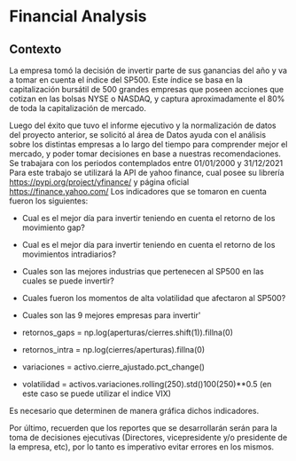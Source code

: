 # Financial Analysis

## Contexto
La empresa tomó la decisión de invertir parte de sus ganancias del año y va a tomar en cuenta el índice del SP500.
Este índice se basa en la capitalización bursátil de 500 grandes empresas que poseen acciones que cotizan en las bolsas NYSE o NASDAQ, y captura aproximadamente el 80% de toda la capitalización de mercado.

Luego del éxito que tuvo el informe ejecutivo y la normalización de datos del proyecto anterior, se solicitó al área de Datos ayuda con el análisis sobre los distintas empresas a lo largo del tiempo para comprender mejor el mercado, y poder tomar decisiones en base a nuestras recomendaciones.
Se trabajara con los periodos contemplados entre 01/01/2000 y 31/12/2021
Para este trabajo se utilizará la API de yahoo finance, cual posee su librería https://pypi.org/project/yfinance/ y página oficial https://finance.yahoo.com/
Los indicadores que se tomaron en cuenta fueron los siguientes:

- Cual es el mejor día para invertir teniendo en cuenta el retorno de los movimiento gap?
- Cual es el mejor día para invertir teniendo en cuenta el retorno de los movimientos intradiarios?
- Cuales son las mejores industrias que pertenecen al SP500 en las cuales se puede invertir?
- Cuales fueron los momentos de alta volatilidad que afectaron al SP500?
- Cuales son las 9 mejores empresas para invertir'

- retornos_gaps = np.log(aperturas/cierres.shift(1)).fillna(0)

- retornos_intra = np.log(cierres/aperturas).fillna(0)

- variaciones = activo.cierre_ajustado.pct_change()

- volatilidad = activos.variaciones.rolling(250).std()100(250)**0.5 (en este caso se puede utilizar el indice VIX)

Es necesario que determinen de manera gráfica dichos indicadores.

Por último, recuerden que los reportes que se desarrollarán serán para la toma de decisiones ejecutivas (Directores, vicepresidente y/o presidente de la empresa, etc), por lo tanto es imperativo evitar errores en los mismos.
